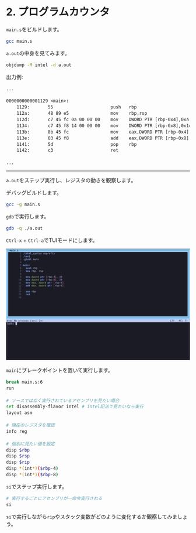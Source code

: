# 2. プログラムカウンタ

`main.s`をビルドします。

```sh
gcc main.s
```

`a.out`の中身を見てみます。

```sh
objdump -M intel -d a.out
```

出力例:

```txt
...

0000000000001129 <main>:
    1129:       55                      push   rbp
    112a:       48 89 e5                mov    rbp,rsp
    112d:       c7 45 fc 0a 00 00 00    mov    DWORD PTR [rbp-0x4],0xa
    1134:       c7 45 f8 14 00 00 00    mov    DWORD PTR [rbp-0x8],0x14
    113b:       8b 45 fc                mov    eax,DWORD PTR [rbp-0x4]
    113e:       03 45 f8                add    eax,DWORD PTR [rbp-0x8]
    1141:       5d                      pop    rbp
    1142:       c3                      ret

...
```

---

`a.out`をステップ実行し、レジスタの動きを観察します。

デバッグビルドします。

```sh
gcc -g main.s
```

`gdb`で実行します。

```sh
gdb -q ./a.out
```

`Ctrl-x` + `Ctrl-a`でTUIモードにします。

![Screenshot](./assets/tui-mode.png)

`main`にブレークポイントを置いて実行します。

```sh
break main.s:6
run

# ソースではなく実行されているアセンブリを見たい場合
set disassembly-flavor intel # intel記法で見たいなら実行
layout asm

# 現在のレジスタを確認
info reg

# 個別に見たい値を設定
disp $rbp
disp $rsp
disp $rip
disp *(int*)($rbp-4)
disp *(int*)($rbp-8)
```

`si`でステップ実行します。

```sh
# 実行するごとにアセンブリが一命令実行される
si
```

`si`で実行しながら`rip`やスタック変数がどのように変化するか観察してみましょう。

